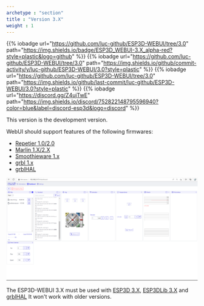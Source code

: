 ```yaml
---
archetype : "section"
title : "Version 3.X"
weight : 1
---
```


{{% iobadge url="https://github.com/luc-github/ESP3D-WEBUI/tree/3.0" path="https://img.shields.io/badge/ESP3D_WEBUI-3.X_alpha-red?style=plastic&logo=github" %}}
{{% iobadge url="https://github.com/luc-github/ESP3D-WEBUI/tree/3.0" path="https://img.shields.io/github/commit-activity/y/luc-github/ESP3D-WEBUI/3.0?style=plastic" %}}
{{% iobadge url="https://github.com/luc-github/ESP3D-WEBUI/tree/3.0" path="https://img.shields.io/github/last-commit/luc-github/ESP3D-WEBUI/3.0?style=plastic" %}}
{{% iobadge url="https://discord.gg/Z4ujTwE" path="https://img.shields.io/discord/752822148795596940?color=blue&label=discord-esp3d&logo=discord" %}}

This version is the development version.

WebUI should support features of the following firmwares: 
   * [Repetier 1.0/2.0](https://www.repetier.com/documentation/repetier-firmware/)
   * [Marlin 1.X/2.X](https://marlinfw.org/)
   * [Smoothieware 1.x](https://smoothieware.org/)
   * [grbl 1.x](https://github.com/gnea/grbl) 
   * [grblHAL](https://github.com/grblHAL)

![image](showcase/full.png)


The ESP3D-WEBUI 3.X must be used with [ESP3D 3.X](/esp3d/v3.x/), [ESP3DLib 3.X](/esp3dlib/v3.x/) and [grblHAL](https://github.com/grblHAL)
It won't work with older versions.
